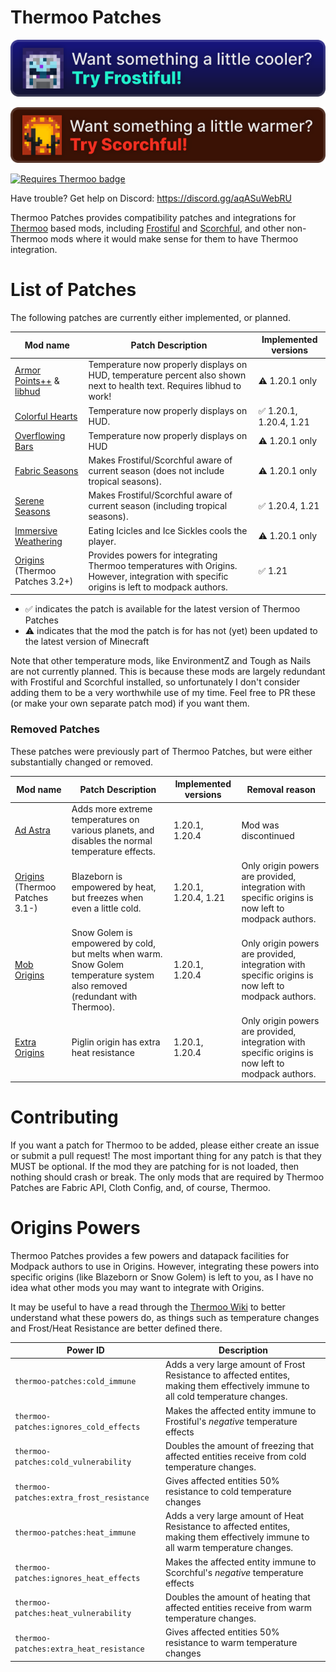 # Thermoo Patches

[![](https://raw.githubusercontent.com/TheDeathlyCow/scorchful/main/docs/try_frostiful.svg)](https://modrinth.com/mod/frostiful)

[![](https://raw.githubusercontent.com/TheDeathlyCow/scorchful/main/docs/try_scorchful.svg)](https://modrinth.com/mod/scorchful)

<a href="https://modrinth.com/mod/thermoo">
<img src="https://i.imgur.com/MjlOmH0.png" alt="Requires Thermoo badge" width="300"/>
</a>

Have trouble? Get help on Discord: https://discord.gg/aqASuWebRU

Thermoo Patches provides compatibility patches and integrations for [Thermoo](https://github.com/TheDeathlyCow/thermoo/)
based mods, including [Frostiful](https://github.com/TheDeathlyCow/frostiful/)
and [Scorchful](https://github.com/TheDeathlyCow/scorchful/), and other non-Thermoo mods where it would make sense for
them to have Thermoo integration.

# List of Patches

The following patches are currently either implemented, or planned.

| Mod name                                                                                           | Patch Description                                                                                                                         | Implemented versions   |
|----------------------------------------------------------------------------------------------------|-------------------------------------------------------------------------------------------------------------------------------------------|------------------------|
| [Armor Points++](https://modrinth.com/mod/armorpoints) & [libhud](https://modrinth.com/mod/libhud) | Temperature now properly displays on HUD, temperature percent also shown next to health text. Requires libhud to work!                    | ⚠️ 1.20.1 only         |
| [Colorful Hearts](https://modrinth.com/mod/colorful-hearts)                                        | Temperature now properly displays on HUD.                                                                                                 | ✅ 1.20.1, 1.20.4, 1.21 |
| [Overflowing Bars](https://modrinth.com/mod/overflowing-bars)                                      | Temperature now properly displays on HUD                                                                                                  | ⚠️ 1.20.1 only         |
| [Fabric Seasons](https://modrinth.com/mod/fabric-seasons)                                          | Makes Frostiful/Scorchful aware of current season (does not include tropical seasons).                                                    | ⚠️ 1.20.1 only         |
| [Serene Seasons](https://modrinth.com/mod/serene-seasons)                                          | Makes Frostiful/Scorchful aware of current season (including tropical seasons).                                                           | ✅ 1.20.4, 1.21         |
| [Immersive Weathering](https://modrinth.com/mod/immersive-weathering)                              | Eating Icicles and Ice Sickles cools the player.                                                                                          | ⚠️ 1.20.1 only         |
| [Origins](https://modrinth.com/mod/origins) (Thermoo Patches 3.2+)                                 | Provides powers for integrating Thermoo temperatures with Origins. However, integration with specific origins is left to modpack authors. | ✅ 1.21                 |

- ✅ indicates the patch is available for the latest version of Thermoo Patches
- ⚠️ indicates that the mod the patch is for has not (yet) been updated to the latest version of Minecraft

Note that other temperature mods, like EnvironmentZ and Tough as Nails are not currently planned. This is because these
mods are largely redundant with Frostiful and Scorchful installed, so unfortunately I don't consider adding them to be a
very worthwhile use of my time. Feel free to PR these (or make your own separate patch mod) if you want them.

### Removed Patches

These patches were previously part of Thermoo Patches, but were either substantially changed or removed.

| Mod name                                                           | Patch Description                                                                                                          | Implemented versions | Removal reason                                                                                     | 
|--------------------------------------------------------------------|----------------------------------------------------------------------------------------------------------------------------|----------------------|----------------------------------------------------------------------------------------------------|
| [Ad Astra](https://modrinth.com/mod/ad-astra)                      | Adds more extreme temperatures on various planets, and disables the normal temperature effects.                            | 1.20.1, 1.20.4       | Mod was discontinued                                                                               | 
| [Origins](https://modrinth.com/mod/origins) (Thermoo Patches 3.1-) | Blazeborn is empowered by heat, but freezes when even a little cold.                                                       | 1.20.1, 1.20.4, 1.21 | Only origin powers are provided, integration with specific origins is now left to modpack authors. |
| [Mob Origins](https://modrinth.com/mod/moborigins)                 | Snow Golem is empowered by cold, but melts when warm. Snow Golem temperature system also removed (redundant with Thermoo). | 1.20.1, 1.20.4       | Only origin powers are provided, integration with specific origins is now left to modpack authors. |
| [Extra Origins](https://modrinth.com/mod/extra-origins)            | Piglin origin has extra heat resistance                                                                                    | 1.20.1, 1.20.4       | Only origin powers are provided, integration with specific origins is now left to modpack authors. |

# Contributing

If you want a patch for Thermoo to be added, please either create an issue or submit a pull request! The most important
thing for any patch is that they MUST be optional. If the mod they are patching for is not loaded, then nothing should
crash or break. The only mods that are required by Thermoo Patches are Fabric API, Cloth Config, and, of course,
Thermoo.

# Origins Powers

Thermoo Patches provides a few powers and datapack facilities for Modpack authors to use in Origins. However,
integrating these powers into
specific origins (like Blazeborn or Snow Golem) is left to you, as I have no idea what other mods you may want to
integrate with Origins.

It may be useful to have a read through the [Thermoo Wiki](https://github.com/TheDeathlyCow/thermoo/wiki) to better
understand what these powers do, as things such as temperature changes and Frost/Heat Resistance are better defined
there.

| Power ID                                 | Description                                                                                                                       | 
|------------------------------------------|-----------------------------------------------------------------------------------------------------------------------------------|
| `thermoo-patches:cold_immune`            | Adds a very large amount of Frost Resistance to affected entites, making them effectively immune to all cold temperature changes. |
| `thermoo-patches:ignores_cold_effects`   | Makes the affected entity immune to Frostiful's *negative* temperature effects                                                    |
| `thermoo-patches:cold_vulnerability`     | Doubles the amount of freezing that affected entities receive from cold temperature changes.                                      |
| `thermoo-patches:extra_frost_resistance` | Gives affected entities 50% resistance to cold temperature changes                                                                |
| `thermoo-patches:heat_immune`            | Adds a very large amount of Heat Resistance to affected entites, making them effectively immune to all warm temperature changes.  |
| `thermoo-patches:ignores_heat_effects`   | Makes the affected entity immune to Scorchful's *negative* temperature effects                                                    |
| `thermoo-patches:heat_vulnerability`     | Doubles the amount of heating that affected entities receive from warm temperature changes.                                       |
| `thermoo-patches:extra_heat_resistance`  | Gives affected entities 50% resistance to warm temperature changes                                                                |
